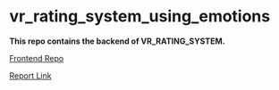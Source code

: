 ﻿# vr_rating_system_using_emotions
 
__This repo contains the backend of VR_RATING_SYSTEM.__

[Frontend Repo](https://github.com/theNaukiMatic/emotionDetection)

[Report Link](https://docs.google.com/document/d/1i6BFrEtg5T-0PW0atmPF1062S98IOhubE_oNIEm_zA0/edit)
